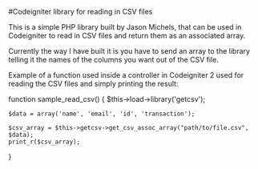#Codeigniter library for reading in CSV files

This is a simple PHP library built by Jason Michels, that can be used in Codeigniter to read in CSV files and return them as an associated array.

Currently the way I have built it is you have to send an array to the library telling it the names of the columns you want out of the CSV file.

Example of a function used inside a controller in Codeigniter 2 used for reading the CSV files and simply printing the result:


function sample_read_csv()
{
	$this->load->library('getcsv');
	
	$data = array('name', 'email', 'id', 'transaction');
	
	$csv_array = $this->getcsv->get_csv_assoc_array("path/to/file.csv", $data);
	print_r($csv_array);
}